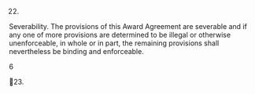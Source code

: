22.

Severability.    The  provisions  of  this  Award  Agreement  are  severable  and  if  any  one  of
more provisions are determined to be illegal or otherwise unenforceable, in whole or in part, the remaining
provisions shall nevertheless be binding and enforceable.

6

23.